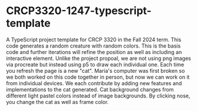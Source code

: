 # CRCP3320-1247-typescript-template
A TypeScript project template for CRCP 3320 in the Fall 2024 term. This code generates a random creature with random colors. This is the basis code and further iterations will refine the position as well as including an interactive element. Unlike the project propoal, we are not using png images via procreate but instead using p5 to draw each individual one. Each time you refresh the page is a new "cat". Maria's computer was first broken so we both worked on this code together in person, but now we can work on it from individual devices. We each contribute by adding new features and implementations to the cat generated. Cat background changes from different light pastel colors instead of image backgrounds. By clicking nose, you change the cat as well as frame color.
